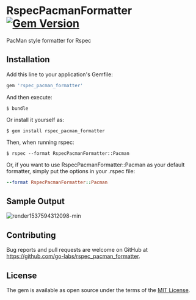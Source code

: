RspecPacmanFormatter [![Gem Version](https://badge.fury.io/rb/rspec_pacman_formatter.png)](http://badge.fury.io/rb/rspec_pacman_formatter)
=========

PacMan style formatter for Rspec

## Installation

Add this line to your application's Gemfile:

```ruby
gem 'rspec_pacman_formatter'
```

And then execute:

    $ bundle

Or install it yourself as:

    $ gem install rspec_pacman_formatter

Then, when running rspec:

    $ rspec --format RspecPacmanFormatter::Pacman

Or, if you want to use RspecPacmanFormatter::Pacman as your default formatter, simply put the options in your .rspec file:

```ruby
--format RspecPacmanFormatter::Pacman
```

## Sample Output

![render1537594312098-min](https://user-images.githubusercontent.com/4663192/45913957-8b385a80-bdfa-11e8-8946-2a4e7c7f055e.gif)

## Contributing

Bug reports and pull requests are welcome on GitHub at https://github.com/go-labs/rspec_pacman_formatter.

## License

The gem is available as open source under the terms of the [MIT License](http://opensource.org/licenses/MIT).

